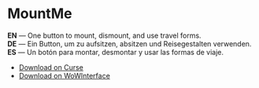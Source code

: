 MountMe
==========

**EN** — One button to mount, dismount, and use travel forms.  
**DE** — Ein Button, um zu aufsitzen, absitzen und Reisegestalten verwenden.  
**ES** — Un botón para montar, desmontar y usar las formas de viaje.

* [Download on Curse](http://www.curse.com/addons/wow/mountme)
* [Download on WoWInterface](http://www.wowinterface.com/downloads/info23309-MountMe.html)
